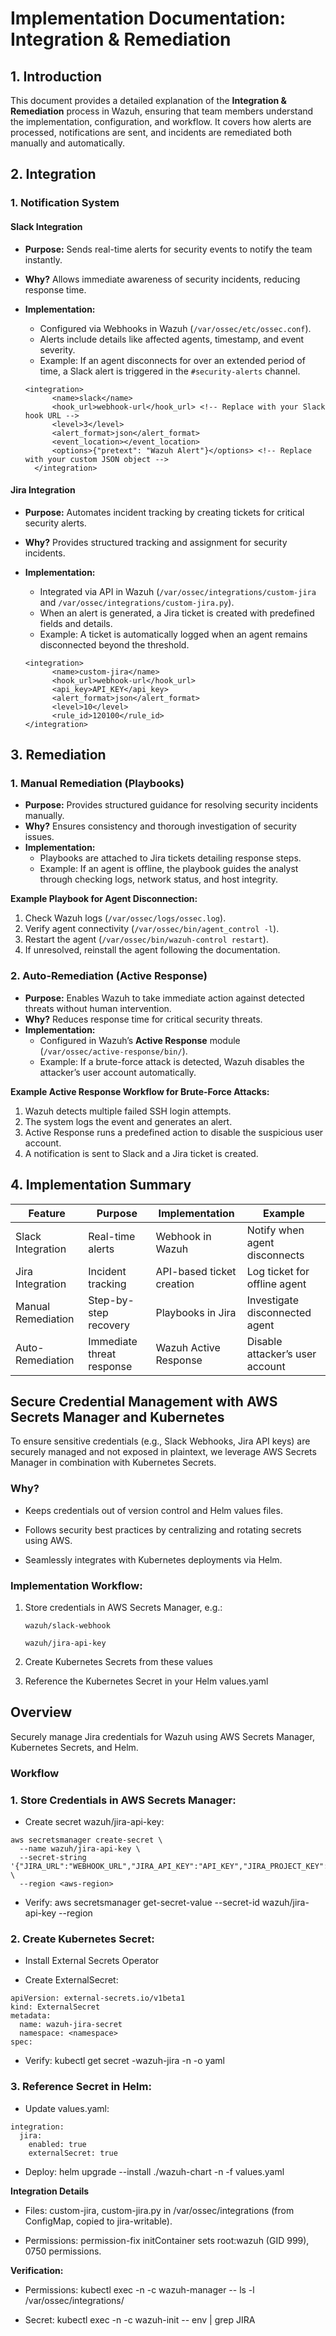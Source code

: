 # Implementation Documentation: Integration & Remediation

## 1. Introduction
This document provides a detailed explanation of the **Integration & Remediation** process in Wazuh, ensuring that team members understand the implementation, configuration, and workflow. It covers how alerts are processed, notifications are sent, and incidents are remediated both manually and automatically.

## 2. Integration
### **1. Notification System**
#### **Slack Integration**
- **Purpose:** Sends real-time alerts for security events to notify the team instantly.
- **Why?** Allows immediate awareness of security incidents, reducing response time.
- **Implementation:**
  - Configured via Webhooks in Wazuh (`/var/ossec/etc/ossec.conf`).
  - Alerts include details like affected agents, timestamp, and event severity.
  - Example: If an agent disconnects for over an extended period of time, a Slack alert is triggered in the `#security-alerts` channel.

  ```
  <integration>
        <name>slack</name>
        <hook_url>webhook-url</hook_url> <!-- Replace with your Slack hook URL -->
        <level>3</level>
        <alert_format>json</alert_format>
        <event_location></event_location>
        <options>{"pretext": "Wazuh Alert"}</options> <!-- Replace with your custom JSON object -->
    </integration>
  ```

#### **Jira Integration**
- **Purpose:** Automates incident tracking by creating tickets for critical security alerts.
- **Why?** Provides structured tracking and assignment for security incidents.
- **Implementation:**
  - Integrated via API in Wazuh (`/var/ossec/integrations/custom-jira` and `/var/ossec/integrations/custom-jira.py`).
  - When an alert is generated, a Jira ticket is created with predefined fields and details.
  - Example: A ticket is automatically logged when an agent remains disconnected beyond the threshold.

  ```
  <integration>
        <name>custom-jira</name>
        <hook_url>webhook-url</hook_url>
        <api_key>API_KEY</api_key>
        <alert_format>json</alert_format>
        <level>10</level>
        <rule_id>120100</rule_id>
  </integration>
  ```

## 3. Remediation
### **1. Manual Remediation (Playbooks)**
- **Purpose:** Provides structured guidance for resolving security incidents manually.
- **Why?** Ensures consistency and thorough investigation of security issues.
- **Implementation:**
  - Playbooks are attached to Jira tickets detailing response steps.
  - Example: If an agent is offline, the playbook guides the analyst through checking logs, network status, and host integrity.

**Example Playbook for Agent Disconnection:**
1. Check Wazuh logs (`/var/ossec/logs/ossec.log`).
2. Verify agent connectivity (`/var/ossec/bin/agent_control -l`).
3. Restart the agent (`/var/ossec/bin/wazuh-control restart`).
4. If unresolved, reinstall the agent following the documentation.

### **2. Auto-Remediation (Active Response)**
- **Purpose:** Enables Wazuh to take immediate action against detected threats without human intervention.
- **Why?** Reduces response time for critical security threats.
- **Implementation:**
  - Configured in Wazuh’s **Active Response** module (`/var/ossec/active-response/bin/`).
  - Example: If a brute-force attack is detected, Wazuh disables the attacker’s user account automatically.

**Example Active Response Workflow for Brute-Force Attacks:**
1. Wazuh detects multiple failed SSH login attempts.
2. The system logs the event and generates an alert.
3. Active Response runs a predefined action to disable the suspicious user account.
4. A notification is sent to Slack and a Jira ticket is created.

## 4. Implementation Summary
| Feature | Purpose | Implementation | Example |
|---------|---------|---------------|---------|
| Slack Integration | Real-time alerts | Webhook in Wazuh | Notify when agent disconnects |
| Jira Integration | Incident tracking | API-based ticket creation | Log ticket for offline agent |
| Manual Remediation | Step-by-step recovery | Playbooks in Jira | Investigate disconnected agent |
| Auto-Remediation | Immediate threat response | Wazuh Active Response | Disable attacker’s user account |



## Secure Credential Management with AWS Secrets Manager and Kubernetes
To ensure sensitive credentials (e.g., Slack Webhooks, Jira API keys) are securely managed and not exposed in plaintext, we leverage AWS Secrets Manager in combination with Kubernetes Secrets.

### Why?
- Keeps credentials out of version control and Helm values files.

- Follows security best practices by centralizing and rotating secrets using AWS.

- Seamlessly integrates with Kubernetes deployments via Helm.

### Implementation Workflow:
1. Store credentials in AWS Secrets Manager, e.g.:

   `wazuh/slack-webhook`

   `wazuh/jira-api-key`


2. Create Kubernetes Secrets from these values

3. Reference the Kubernetes Secret in your Helm values.yaml

## Overview

Securely manage Jira credentials for Wazuh using AWS Secrets Manager, Kubernetes Secrets, and Helm.

### Workflow





### 1. Store Credentials in AWS Secrets Manager:





- Create secret wazuh/jira-api-key:
```
aws secretsmanager create-secret \
  --name wazuh/jira-api-key \
  --secret-string '{"JIRA_URL":"WEBHOOK_URL","JIRA_API_KEY":"API_KEY","JIRA_PROJECT_KEY":"PROJ"}' \
  --region <aws-region>
```


- Verify: aws secretsmanager get-secret-value --secret-id wazuh/jira-api-key --region <aws-region>



### 2. Create Kubernetes Secret:




- Install External Secrets Operator



- Create ExternalSecret:
```
apiVersion: external-secrets.io/v1beta1
kind: ExternalSecret
metadata:
  name: wazuh-jira-secret
  namespace: <namespace>
spec:

```

- Verify: kubectl get secret <release-name>-wazuh-jira -n <namespace> -o yaml



### 3. Reference Secret in Helm:





- Update values.yaml:
```
integration:
  jira:
    enabled: true
    externalSecret: true
```


- Deploy: helm upgrade --install <release-name> ./wazuh-chart -n <namespace> -f values.yaml

**Integration Details**



- Files: custom-jira, custom-jira.py in /var/ossec/integrations (from ConfigMap, copied to jira-writable).



- Permissions: permission-fix initContainer sets root:wazuh (GID 999), 0750 permissions.



**Verification:**


- Permissions: kubectl exec <worker-pod> -n <namespace> -c wazuh-manager -- ls -l /var/ossec/integrations/



 - Secret: kubectl exec <worker-pod> -n <namespace> -c wazuh-init -- env | grep JIRA
